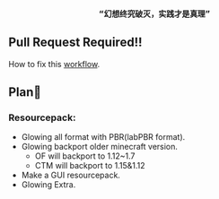 <h3 align="center">

      “幻想终究破灭，实践才是真理”
</h3>

## Pull Request Required!!
How to fix this [workflow](https://github.com/7777777-4547/GlowingOreOutlined/actions/runs/4175452855/workflow).

## Plan📅
### Resourcepack:
- Glowing all format with PBR(labPBR format).
- Glowing backport older minecraft version.
  - OF will backport to 1.12~1.7
  - CTM will backport to 1.15&1.12
- Make a GUI resourcepack.
- Glowing Extra.
